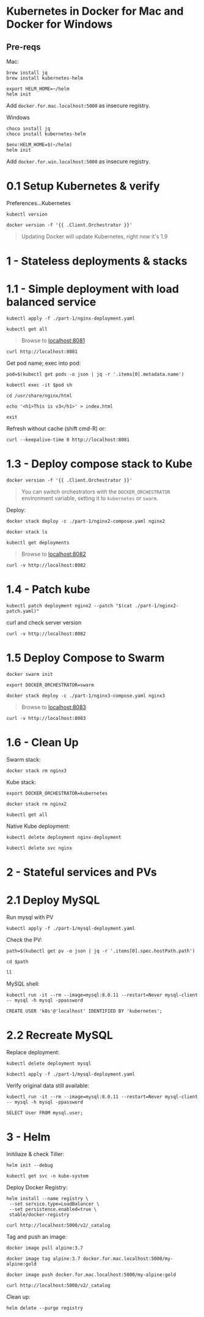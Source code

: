 # Kubernetes in Docker for Mac and Docker for Windows

## Pre-reqs

Mac:

```
brew install jq
brew install kubernetes-helm

export HELM_HOME=~/helm
helm init
```

Add `docker.for.mac.localhost:5000` as insecure registry.

Windows

```
choco install jq
choco install kubernetes-helm

$env:HELM_HOME=$(~/helm)
helm init
```

Add `docker.for.win.localhost:5000` as insecure registry.

# 0.1 Setup Kubernetes & verify

Preferences...Kubernetes

```
kubectl version

docker version -f '{{ .Client.Orchestrator }}'
```

> Updating Docker will update Kubernetes, right now it's 1.9

# 1 - Stateless deployments & stacks

# 1.1 - Simple deployment with load balanced service

```
kubectl apply -f ./part-1/nginx-deployment.yaml

kubectl get all
```

> Browse to [localhost:8081](http://localhost:8081)

```
curl http://localhost:8081
```

Get pod name; exec into pod:

```
pod=$(kubectl get pods -o json | jq -r '.items[0].metadata.name')

kubectl exec -it $pod sh

cd /usr/share/nginx/html

echo '<h1>This is v3</h1>' > index.html

exit
```

Refresh without cache (shift cmd-R) or:

```
curl --keepalive-time 0 http://localhost:8081
```

# 1.3 - Deploy compose stack to Kube

```
docker version -f '{{ .Client.Orchestrator }}'
```

> You can switch orchestrators with the `DOCKER_ORCHESTRATOR` environment variable, setting it to `kubernetes` or `swarm`.

Deploy:

```
docker stack deploy -c ./part-1/nginx2-compose.yaml nginx2

docker stack ls

kubectl get deployments
```

> Browse to [localhost:8082](http://localhost:8082)

```
curl -v http://localhost:8082
```

# 1.4 - Patch kube

```
kubectl patch deployment nginx2 --patch "$(cat ./part-1/nginx2-patch.yaml)"
```

curl and check server version

```
curl -v http://localhost:8082
```

# 1.5 Deploy Compose to Swarm

```
docker swarm init

export DOCKER_ORCHESTRATOR=swarm

docker stack deploy -c ./part-1/nginx3-compose.yaml nginx3
```

> Browse to [localhost:8083](http://localhost:8083)

```
curl -v http://localhost:8083
```

# 1.6 - Clean Up

Swarm stack:

```
docker stack rm nginx3
```

Kube stack:

```
export DOCKER_ORCHESTRATOR=kubernetes

docker stack rm nginx2

kubectl get all
```

Native Kube deployment:

```
kubectl delete deployment nginx-deployment

kubectl delete svc nginx
```

# 2 - Stateful services and PVs

# 2.1 Deploy MySQL

Run mysql with PV

```
kubectl apply -f ./part-1/mysql-deployment.yaml
```

Check the PV:

```
path=$(kubectl get pv -o json | jq -r '.items[0].spec.hostPath.path')

cd $path

ll
```

MySQL shell:

```
kubectl run -it --rm --image=mysql:8.0.11 --restart=Never mysql-client -- mysql -h mysql -ppassword

CREATE USER 'k8s'@'localhost' IDENTIFIED BY 'kubernetes';
```

# 2.2 Recreate MySQL

Replace deployment:

```
kubectl delete deployment mysql

kubectl apply -f ./part-1/mysql-deployment.yaml
```

Verify original data still available:

```
kubectl run -it --rm --image=mysql:8.0.11 --restart=Never mysql-client -- mysql -h mysql -ppassword

SELECT User FROM mysql.user;
```

# 3 - Helm

Initiliaze & check Tiller:

```
helm init --debug

kubectl get svc -n kube-system
```

Deploy Docker Registry:

```
helm install --name registry \
 --set service.type=LoadBalancer \
 --set persistence.enabled=true \
 stable/docker-registry

curl http://localhost:5000/v2/_catalog
```

Tag and push an image:

```
docker image pull alpine:3.7

docker image tag alpine:3.7 docker.for.mac.localhost:5000/my-alpine:gold

docker image push docker.for.mac.localhost:5000/my-alpine:gold

curl http://localhost:5000/v2/_catalog
```

Clean up:

```
helm delete --purge registry
```
